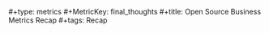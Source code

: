 #+type: metrics
#+MetricKey: final_thoughts
#+title: Open Source Business Metrics Recap
#+tags: Recap
